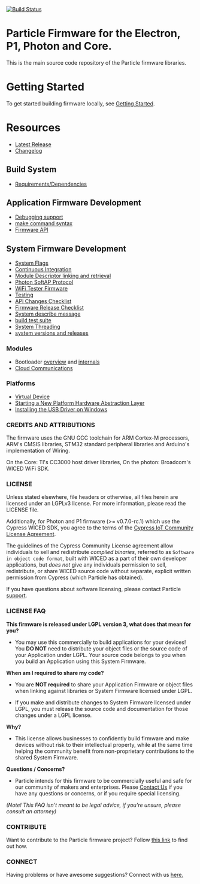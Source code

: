 [![Build Status](https://travis-ci.org/spark/firmware.svg?branch=develop)](https://travis-ci.org/spark/firmware)

# Particle Firmware for the Electron, P1, Photon and Core.

This is the main source code repository of the Particle firmware libraries.

# Getting Started

To get started building firmware locally, see [Getting Started](docs/gettingstarted.md).


# Resources

- [Latest Release](http://github.com/spark/firmware/releases/)
- [Changelog](CHANGELOG.md)


## Build System

- [Requirements/Dependencies](docs/dependencies.md)

## Application Firmware Development

- [Debugging support](docs/debugging.md)
- [make command syntax](docs/build.md)
- [Firmware API](http://docs.particle.io/photon/firmware/)

## System Firmware Development

- [System Flags](system/system-flags.md)
- [Continuous Integration](ci/README.md)
- [Module Descriptor linking and retrieval](dynalib/src/readme.md)
- [Photon SoftAP Protocol](hal/src/photon/soft-ap.md)
- [WiFi Tester Firmware](user/applications/wifitester/readme.md)
- [Testing](user/tests/readme.md)
- [API Changes Checklist](http://github.com/spark/firmware/wiki/Firmware-API-Changes-Checklist)
- [Firmware Release Checklist](http://github.com/spark/firmware/wiki/Firmware-Release-Checklist)
- [System describe message](https://github.com/spark/firmware/wiki/Module-descriptor-format)
- [build test suite](build/test/readme.md)
- [System Threading](system/system-threading.md)
- [system versions and releases](system/system-versions.md)

### Modules

- Bootloader [overview](bootloader/README.md) and [internals](bootloader/documentation.md)
- [Cloud Communications](communication/README.md)

### Platforms

- [Virtual Device](hal/src/gcc/readme.md)
- [Starting a New Platform Hardware Abstraction Layer](hal/src/newhal/readme.md)
- [Installing the USB Driver on Windows](misc/driver/windows/readme.md)




### CREDITS AND ATTRIBUTIONS

The firmware uses the GNU GCC toolchain for ARM Cortex-M processors, ARM's CMSIS libraries, STM32 standard peripheral libraries and Arduino's implementation of Wiring.

On the Core: TI's CC3000 host driver libraries,
On the photon: Broadcom's WICED WiFi SDK.

### LICENSE

Unless stated elsewhere, file headers or otherwise, all files herein are licensed under an LGPLv3 license. For more information, please read the LICENSE file.

Additionally, for Photon and P1 firmware (>= v0.7.0-rc.1) which use the Cypress WICED SDK, you agree to the terms of the [Cypress IoT Community License Agreement](https://community.cypress.com/terms-and-conditions!input.jspa?displayOnly=true).

The guidelines of the Cypress Community License agreement allow individuals to sell and redistribute _compiled binaries_, referred to as `Software in object code format`, built with WICED as a part of their own developer applications, but _does not_ give any individuals permission to sell, redistribute, or share WICED source code without separate, explicit written permission from Cypress (which Particle has obtained).

If you have questions about software licensing, please contact Particle [support](https://support.particle.io/).


### LICENSE FAQ

**This firmware is released under LGPL version 3, what does that mean for you?**

 * You may use this commercially to build applications for your devices!  You **DO NOT** need to distribute your object files or the source code of your Application under LGPL.  Your source code belongs to you when you build an Application using this System Firmware.

**When am I required to share my code?**

 * You are **NOT required** to share your Application Firmware or object files when linking against libraries or System Firmware licensed under LGPL.

 * If you make and distribute changes to System Firmware licensed under LGPL, you must release the source code and documentation for those changes under a LGPL license.

**Why?**

 * This license allows businesses to confidently build firmware and make devices without risk to their intellectual property, while at the same time helping the community benefit from non-proprietary contributions to the shared System Firmware.

**Questions / Concerns?**

 * Particle intends for this firmware to be commercially useful and safe for our community of makers and enterprises.  Please [Contact Us](https://support.particle.io/) if you have any questions or concerns, or if you require special licensing.

_(Note!  This FAQ isn't meant to be legal advice, if you're unsure, please consult an attorney)_


### CONTRIBUTE

Want to contribute to the Particle firmware project? Follow [this link](http://spark.github.io/#contributions) to find out how.

### CONNECT

Having problems or have awesome suggestions? Connect with us [here.](https://community.particle.io/)
